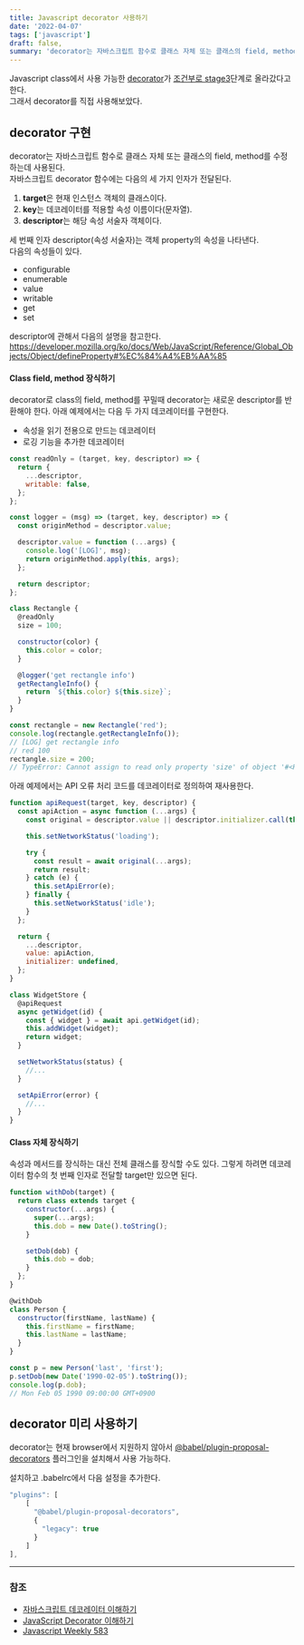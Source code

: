 ```yaml
---
title: Javascript decorator 사용하기
date: '2022-04-07'
tags: ['javascript']
draft: false,
summary: 'decorator는 자바스크립트 함수로 클래스 자체 또는 클래스의 field, method를 수정하는데 사용된다.'
---
```


Javascript class에서 사용 가능한 [decorator](https://github.com/tc39/proposal-decorators)가 [조건부로 stage3](https://github.com/tc39/proposal-decorators/pull/454)단계로 올라갔다고 한다. <br />
그래서 decorator를 직접 사용해보았다.

## decorator 구현

decorator는 자바스크립트 함수로 클래스 자체 또는 클래스의 field, method를 수정하는데 사용된다. <br />
자바스크립트 decorator 함수에는 다음의 세 가지 인자가 전달된다.

1. **target**은 현재 인스턴스 객체의 클래스이다.
2. **key**는 데코레이터를 적용할 속성 이름이다(문자열).
3. **descriptor**는 해당 속성 서술자 객체이다.

세 번째 인자 descriptor(속성 서술자)는 객체 property의 속성을 나타낸다. <br />
다음의 속성들이 있다.

- configurable
- enumerable
- value
- writable
- get
- set

descriptor에 관해서 다음의 설명을 참고한다.
https://developer.mozilla.org/ko/docs/Web/JavaScript/Reference/Global_Objects/Object/defineProperty#%EC%84%A4%EB%AA%85

#### Class field, method 장식하기

decorator로 class의 field, method를 꾸밀때 decorator는 새로운 descriptor를 반환해야 한다.
아래 예제에서는 다음 두 가지 데코레이터를 구현한다.

- 속성을 읽기 전용으로 만드는 데코레이터
- 로깅 기능을 추가한 데코레이터

```js
const readOnly = (target, key, descriptor) => {
  return {
    ...descriptor,
    writable: false,
  };
};

const logger = (msg) => (target, key, descriptor) => {
  const originMethod = descriptor.value;

  descriptor.value = function (...args) {
    console.log('[LOG]', msg);
    return originMethod.apply(this, args);
  };

  return descriptor;
};

class Rectangle {
  @readOnly
  size = 100;

  constructor(color) {
    this.color = color;
  }

  @logger('get rectangle info')
  getRectangleInfo() {
    return `${this.color} ${this.size}`;
  }
}

const rectangle = new Rectangle('red');
console.log(rectangle.getRectangleInfo());
// [LOG] get rectangle info
// red 100
rectangle.size = 200;
// TypeError: Cannot assign to read only property 'size' of object '#<Rectangle>'
```

아래 예제에서는 API 오류 처리 코드를 데코레이터로 정의하여 재사용한다.

```js
function apiRequest(target, key, descriptor) {
  const apiAction = async function (...args) {
    const original = descriptor.value || descriptor.initializer.call(this);

    this.setNetworkStatus('loading');

    try {
      const result = await original(...args);
      return result;
    } catch (e) {
      this.setApiError(e);
    } finally {
      this.setNetworkStatus('idle');
    }
  };

  return {
    ...descriptor,
    value: apiAction,
    initializer: undefined,
  };
}

class WidgetStore {
  @apiRequest
  async getWidget(id) {
    const { widget } = await api.getWidget(id);
    this.addWidget(widget);
    return widget;
  }

  setNetworkStatus(status) {
    //...
  }

  setApiError(error) {
    //...
  }
}
```

#### Class 자체 장식하기

속성과 메서드를 장식하는 대신 전체 클래스를 장식할 수도 있다. 그렇게 하려면 데코레이터 함수의 첫 번째 인자로 전달할 target만 있으면 된다.

```js
function withDob(target) {
  return class extends target {
    constructor(...args) {
      super(...args);
      this.dob = new Date().toString();
    }

    setDob(dob) {
      this.dob = dob;
    }
  };
}

@withDob
class Person {
  constructor(firstName, lastName) {
    this.firstName = firstName;
    this.lastName = lastName;
  }
}

const p = new Person('last', 'first');
p.setDob(new Date('1990-02-05').toString());
console.log(p.dob);
// Mon Feb 05 1990 09:00:00 GMT+0900
```

## decorator 미리 사용하기

decorator는 현재 browser에서 지원하지 않아서 [@babel/plugin-proposal-decorators](https://www.npmjs.com/package/@babel/plugin-proposal-decorators) 플러그인을 설치해서 사용 가능하다.

설치하고 .babelrc에서 다음 설정을 추가한다.

```js
"plugins": [
    [
      "@babel/plugin-proposal-decorators",
      {
        "legacy": true
      }
    ]
],
```

---

### 참조

- [자바스크립트 데코레이터 이해하기](https://ui.toast.com/weekly-pick/ko_20200102)
- [JavaScript Decorator 이해하기](https://wonism.github.io/what-is-decorator/)
- [Javascript Weekly 583](https://javascriptweekly.com/issues/583)
